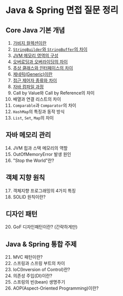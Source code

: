 # Java & Spring 면접 질문 정리

## Core Java 기본 개념
1. [가비지 컬렉션이란](https://github.com/inflearn-cs-study/cs/tree/main/Java_Spring/JS_01)
2. [`StringBuilder`와 `StringBuffer`의 차이](https://github.com/inflearn-cs-study/cs/tree/main/Java_Spring/JS_01)
3. [JVM 메모리 영역의 구성](https://github.com/inflearn-cs-study/cs/tree/main/Java_Spring/JS_02)
4. [오버로딩과 오버라이딩의 차이](https://github.com/inflearn-cs-study/cs/tree/main/Java_Spring/JS_03)
5. [추상 클래스와 인터페이스의 차이](https://github.com/inflearn-cs-study/cs/tree/main/Java_Spring/JS_03)
6. [제네릭(Generic)이란](https://github.com/inflearn-cs-study/cs/tree/main/Java_Spring/JS_04)
7. [접근 제어자 종류와 차이](https://github.com/inflearn-cs-study/cs/tree/main/Java_Spring/JS_05)
8. [자바 컴파일 과정](https://github.com/inflearn-cs-study/cs/tree/main/Java_Spring/JS_05)
9. Call by Value와 Call by Reference의 차이
10. 배열과 연결 리스트의 차이
11. `Comparable`과 `Comparator`의 차이
12. `HashMap`의 특징과 동작 방식
13. `List`, `Set`, `Map`의 차이

## 자바 메모리 관리
14. JVM 힙과 스택 메모리의 역할
15. OutOfMemoryError 발생 원인
16. "Stop the World"란?

## 객체 지향 원칙
17. 객체지향 프로그래밍의 4가지 특징
19. SOLID 원칙이란?

## 디자인 패턴
20. GoF 디자인패턴이란? (간략하게만)

## Java & Spring 통합 주제
21. MVC 패턴이란?
22. 스프링과 스프링 부트의 차이
23. IoC(Inversion of Control)란?
24. 의존성 주입(DI)이란?
25. 스프링의 빈(bean) 생명주기
26. AOP(Aspect-Oriented Programming)이란?
